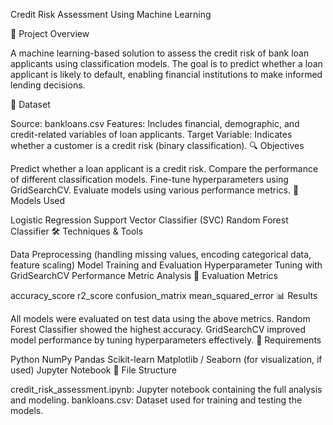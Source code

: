 Credit Risk Assessment Using Machine Learning

📝 Project Overview

A machine learning-based solution to assess the credit risk of bank loan applicants using classification models. The goal is to predict whether a loan applicant is likely to default, enabling financial institutions to make informed lending decisions.

📁 Dataset

Source: bankloans.csv Features: Includes financial, demographic, and credit-related variables of loan applicants. Target Variable: Indicates whether a customer is a credit risk (binary classification). 🔍 Objectives

Predict whether a loan applicant is a credit risk. Compare the performance of different classification models. Fine-tune hyperparameters using GridSearchCV. Evaluate models using various performance metrics. 🧠 Models Used

Logistic Regression Support Vector Classifier (SVC) Random Forest Classifier 🛠️ Techniques & Tools

Data Preprocessing (handling missing values, encoding categorical data, feature scaling) Model Training and Evaluation Hyperparameter Tuning with GridSearchCV Performance Metric Analysis 🧪 Evaluation Metrics

accuracy_score r2_score confusion_matrix mean_squared_error 📊 Results

All models were evaluated on test data using the above metrics. Random Forest Classifier showed the highest accuracy. GridSearchCV improved model performance by tuning hyperparameters effectively. 🧾 Requirements

Python NumPy Pandas Scikit-learn Matplotlib / Seaborn (for visualization, if used) Jupyter Notebook 📂 File Structure

credit_risk_assessment.ipynb: Jupyter notebook containing the full analysis and modeling. bankloans.csv: Dataset used for training and testing the models.
